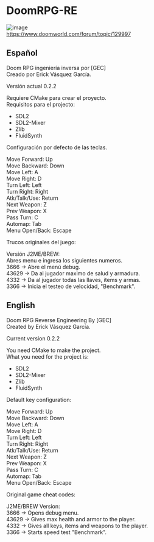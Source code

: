 # DoomRPG-RE

![image](https://github.com/Erick194/DoomRPG-RE/assets/41172072/258e99d9-b122-4cbe-8659-2fd0f4105068)<br />
https://www.doomworld.com/forum/topic/129997

## Español
Doom RPG ingeniería inversa por [GEC]<br />
Creado por Erick Vásquez García.

Versión actual 0.2.2

Requiere CMake para crear el proyecto.<br />
Requisitos para el projecto:
  * SDL2
  * SDL2-Mixer
  * Zlib
  * FluidSynth

Configuración por defecto de las teclas.

Move Forward: Up<br />
Move Backward: Down<br />
Move Left: A<br />
Move Right: D<br />
Turn Left: Left<br />
Turn Right: Right<br />
Atk/Talk/Use: Return<br />
Next Weapon: Z<br />
Prev Weapon: X<br />
Pass Turn: C<br />
Automap: Tab<br />
Menu Open/Back: Escape<br />

Trucos originales del juego:

Versión J2ME/BREW:<br />
Abres menu e ingresa los siguientes numeros.<br />
3666 -> Abre el menú debug.<br />
43629 -> Da al jugador maximo de salud y armadura.<br />
4332 -> Da al jugador todas las llaves, items y armas.<br />
3366 -> Inicia el testeo de velocidad, "Benchmark".<br />

## English
Doom RPG Reverse Engineering By [GEC]<br />
Created by Erick Vásquez García.

Current version 0.2.2

You need CMake to make the project.<br />
What you need for the project is:
  * SDL2
  * SDL2-Mixer
  * Zlib
  * FluidSynth

Default key configuration:

Move Forward: Up<br />
Move Backward: Down<br />
Move Left: A<br />
Move Right: D<br />
Turn Left: Left<br />
Turn Right: Right<br />
Atk/Talk/Use: Return<br />
Next Weapon: Z<br />
Prev Weapon: X<br />
Pass Turn: C<br />
Automap: Tab<br />
Menu Open/Back: Escape<br />

Original game cheat codes:

J2ME/BREW Version:<br />
3666 -> Opens debug menu.<br />
43629 -> Gives max health and armor to the player.<br />
4332 -> Gives all keys, items and weapons to the player.<br />
3366 -> Starts speed test "Benchmark".<br />
